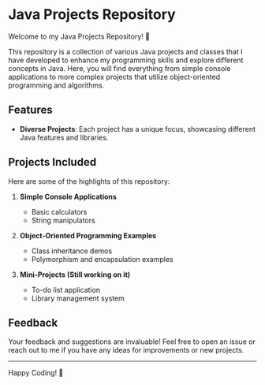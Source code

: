 # Java Projects Repository

Welcome to my Java Projects Repository! 🎉

This repository is a collection of various Java projects and classes that I have developed to enhance my programming skills and explore different concepts in Java. Here, you will find everything from simple console applications to more complex projects that utilize object-oriented programming and algorithms.

## Features

- **Diverse Projects**: Each project has a unique focus, showcasing different Java features and libraries.

## Projects Included

Here are some of the highlights of this repository:

1. **Simple Console Applications**
   - Basic calculators
   - String manipulators

2. **Object-Oriented Programming Examples**
   - Class inheritance demos
   - Polymorphism and encapsulation examples

3. **Mini-Projects (Still working on it)**
   - To-do list application
   - Library management system

## Feedback

Your feedback and suggestions are invaluable! Feel free to open an issue or reach out to me if you have any ideas for improvements or new projects.

---

Happy Coding! 🚀

